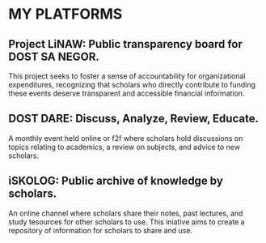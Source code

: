# MY PLATFORMS

## Project LiNAW: Public transparency board for DOST SA NEGOR. 
This project seeks to foster a sense of accountability for organizational expenditures, recognizing that scholars who directly contribute to funding these events deserve transparent and accessible financial information.

## DOST DARE: Discuss, Analyze, Review, Educate. 
A monthly event held online or f2f where scholars hold discussions on topics relating to academics, a review on subjects, and advice to new scholars.

## iSKOLOG: Public archive of knowledge by scholars. 
An online channel where scholars share their notes, past lectures, and study tesources for other scholars to use. This iniative aims to create a repository of information for scholars to share and use.
